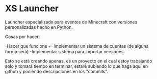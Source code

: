 # XS Launcher
Launcher especializado para eventos de Minecraft con versiones personalizadas hecho en Python.

Cosas por hacer:

-Hacer que funcione 💀
-Implementar un sistema de cuentas (de alguna forma será)
-Implementar sistema para importar versiones

Esto se está creando apenas, es un proyecto en el cual estoy trabajando solo y tomará tiempo en terminar, estaré subiendo lo que haga aquí en github y poniendo descripciones en los "commits".
